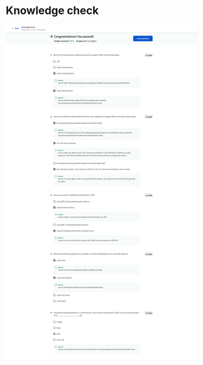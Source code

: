 # Knowledge check

![screencapture-coursera-org-learn-back-end-developer-capstone-quiz-RdJMj-knowledge-check-view-attempt-2023-02-12-07_45_07.png](Knowledge%20check%202c48c4efadc54ad2b1efc6d88d0e9651/screencapture-coursera-org-learn-back-end-developer-capstone-quiz-RdJMj-knowledge-check-view-attempt-2023-02-12-07_45_07.png)
